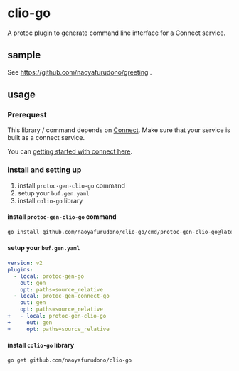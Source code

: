 # clio-go

A protoc plugin to generate command line interface for a Connect service.

## sample

See https://github.com/naoyafurudono/greeting .

## usage

### Prerequest

This library / command depends on [Connect](https://connectrpc.com/).
Make sure that your service is built as a connect service.

You can [getting started with connect here](https://connectrpc.com/docs/go/getting-started).

### install and setting up

1. install `protoc-gen-clio-go` command
1. setup your `buf.gen.yaml`
1. install `colio-go` library

#### install `protoc-gen-clio-go` command

```sh
go install github.com/naoyafurudono/clio-go/cmd/protoc-gen-clio-go@latest
```

#### setup your `buf.gen.yaml`

```yaml
version: v2
plugins:
  - local: protoc-gen-go
    out: gen
    opt: paths=source_relative
  - local: protoc-gen-connect-go
    out: gen
    opt: paths=source_relative
+   - local: protoc-gen-clio-go
+     out: gen
+     opt: paths=source_relative
```

#### install `colio-go` library

```sh
go get github.com/naoyafurudono/clio-go
```
